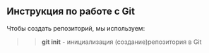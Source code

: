 ## Инструкция по работе с Git  

Чтобы создать репозиторий, мы используем:  
>> **git init** - инициализация (создание)репозитория в Git   

